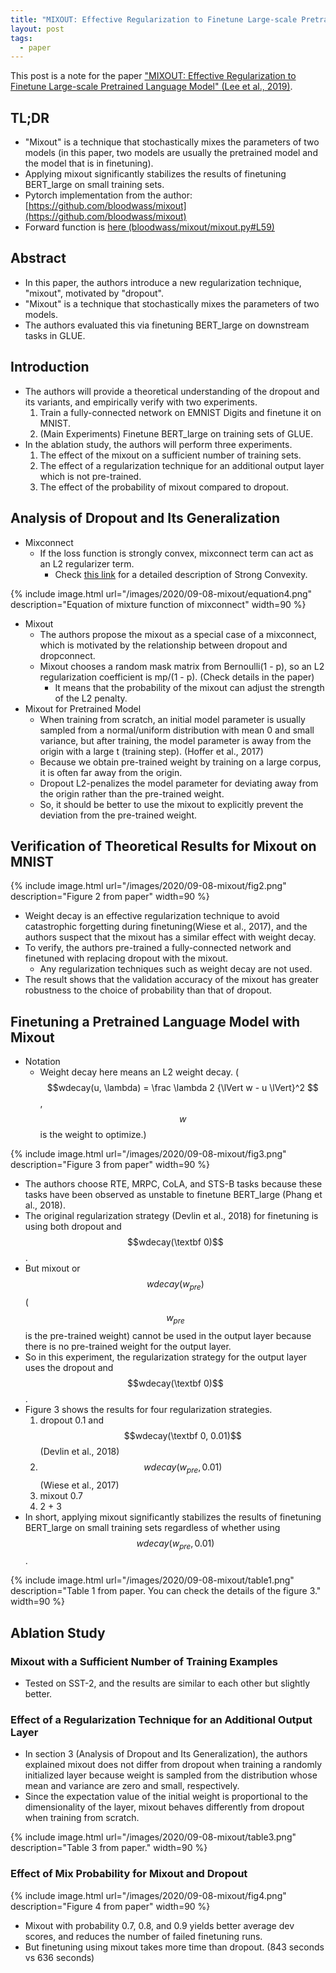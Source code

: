 ```yaml
---
title: "MIXOUT: Effective Regularization to Finetune Large-scale Pretrained Language Model"
layout: post
tags:
  - paper
---
```


This post is a note for the paper ["MIXOUT: Effective Regularization to Finetune Large-scale Pretrained Language Model" (Lee et al., 2019)](https://arxiv.org/abs/1909.11299).

## TL;DR

* "Mixout" is a technique that stochastically mixes the parameters of two models (in this paper, two models are usually the pretrained model and the model that is in finetuning).
* Applying mixout significantly stabilizes the results of finetuning BERT_large on small training sets.
* Pytorch implementation from the author: [https://github.com/bloodwass/mixout](https://github.com/bloodwass/mixout)
* Forward function is [here (bloodwass/mixout/mixout.py#L59)](https://github.com/bloodwass/mixout/blob/a1e0ebe702a9db7107e9f52404c8eb528d817bc9/mixout.py#L59)

## Abstract

* In this paper, the authors introduce a new regularization technique, "mixout", motivated by "dropout".
* "Mixout" is a technique that stochastically mixes the parameters of two models.
* The authors evaluated this via finetuning BERT_large on downstream tasks in GLUE.

## Introduction

* The authors will provide a theoretical understanding of the dropout and its variants, and empirically verify with two experiments.
    1. Train a fully-connected network on EMNIST Digits and finetune it on MNIST.
    1. (Main Experiments) Finetune BERT_large on training sets of GLUE.
* In the ablation study, the authors will perform three experiments.
    1. The effect of the mixout on a sufficient number of training sets.
    1. The effect of a regularization technique for an additional output layer which is not pre-trained.
    1. The effect of the probability of mixout compared to dropout.

## Analysis of Dropout and Its Generalization

* Mixconnect
    * If the loss function is strongly convex, mixconnect term can act as an L2 regularizer term.
        * Check [this link](https://xingyuzhou.org/blog/notes/strong-convexity) for a detailed description of Strong Convexity.

{% include image.html url="/images/2020/09-08-mixout/equation4.png" description="Equation of mixture function of mixconnect" width=90 %}

* Mixout
    * The authors propose the mixout as a special case of a mixconnect, which is motivated by the relationship between dropout and dropconnect.
    * Mixout chooses a random mask matrix from Bernoulli(1 - p), so an L2 regularization coefficient is mp/(1 - p). (Check details in the paper)
        * It means that the probability of the mixout can adjust the strength of the L2 penalty.
* Mixout for Pretrained Model
    * When training from scratch, an initial model parameter is usually sampled from a normal/uniform distribution with mean 0 and small variance, but after training, the model parameter is away from the origin with a large t (training step). (Hoffer et al., 2017)
    * Because we obtain pre-trained weight by training on a large corpus, it is often far away from the origin.
    * Dropout L2-penalizes the model parameter for deviating away from the origin rather than the pre-trained weight.
    * So, it should be better to use the mixout to explicitly prevent the deviation from the pre-trained weight.

## Verification of Theoretical Results for Mixout on MNIST

{% include image.html url="/images/2020/09-08-mixout/fig2.png" description="Figure 2 from paper" width=90 %}

* Weight decay is an effective regularization technique to avoid catastrophic forgetting during finetuning(Wiese et al., 2017), and the authors suspect that the mixout has a similar effect with weight decay.
* To verify, the authors pre-trained a fully-connected network and finetuned with replacing dropout with the mixout.
    * Any regularization techniques such as weight decay are not used.
* The result shows that the validation accuracy of the mixout has greater robustness to the choice of probability than that of dropout.

## Finetuning a Pretrained Language Model with Mixout

* Notation
    * Weight decay here means an L2 weight decay. ($$wdecay(u, \lambda) = \frac \lambda 2 {\lVert w - u \lVert}^2 $$, $$w$$ is the weight to optimize.)

{% include image.html url="/images/2020/09-08-mixout/fig3.png" description="Figure 3 from paper" width=90 %}

* The authors choose RTE, MRPC, CoLA, and STS-B tasks because these tasks have been observed as unstable to finetune BERT_large (Phang et al., 2018).
* The original regularization strategy (Devlin et al., 2018) for finetuning is using both dropout and $$wdecay(\textbf 0)$$.
* But mixout or $$wdecay(w_{pre})$$ ($$w_{pre}$$ is the pre-trained weight)  cannot be used in the output layer because there is no pre-trained weight for the output layer.
* So in this experiment, the regularization strategy for the output layer uses the dropout and $$wdecay(\textbf 0)$$.
* Figure 3 shows the results for four regularization strategies.
    1. dropout 0.1 and $$wdecay(\textbf 0, 0.01)$$ (Devlin et al., 2018)
    1. $$wdecay(w_{pre}, 0.01)$$ (Wiese et al., 2017)
    1. mixout 0.7
    1. 2 + 3
* In short, applying mixout significantly stabilizes the results of finetuning BERT_large on small training sets regardless of whether using $$wdecay(w_{pre}, 0.01)$$.

{% include image.html url="/images/2020/09-08-mixout/table1.png" description="Table 1 from paper. You can check the details of the figure 3." width=90 %}

## Ablation Study

### Mixout with a Sufficient Number of Training Examples

* Tested on SST-2, and the results are similar to each other but slightly better.

### Effect of a Regularization Technique for an Additional Output Layer

* In section 3 (Analysis of Dropout and Its Generalization), the authors explained mixout does not differ from dropout when training a randomly initialized layer because weight is sampled from the distribution whose mean and variance are zero and small, respectively.
* Since the expectation value of the initial weight is proportional to the dimensionality of the layer, mixout behaves differently from dropout when training from scratch.

{% include image.html url="/images/2020/09-08-mixout/table3.png" description="Table 3 from paper." width=90 %}

### Effect of Mix Probability for Mixout and Dropout

{% include image.html url="/images/2020/09-08-mixout/fig4.png" description="Figure 4 from paper" width=90 %}

* Mixout with probability 0.7, 0.8, and 0.9 yields better average dev scores, and reduces the number of failed finetuning runs.
* But finetuning using mixout takes more time than dropout. (843 seconds vs 636 seconds)
